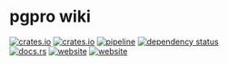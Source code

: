 # pgpro wiki

[![crates.io](https://img.shields.io/crates/v/pgpro.svg)](https://crates.io/crates/pgpro)
[![crates.io](https://img.shields.io/crates/d/pgpro?label=crates.io%20downloads)](https://crates.io/crates/pgpro)
[![pipeline](https://github.com/replicadse/pgpro/workflows/pipeline/badge.svg)](https://github.com/replicadse/pgpro/actions?query=workflow%3Apipeline)
[![dependency status](https://deps.rs/repo/github/replicadse/pgpro/status.svg)](https://deps.rs/repo/github/replicadse/pgpro)\
[![docs.rs](https://img.shields.io/badge/docs.rs-latest-blue)](https://docs.rs/crate/pgpro/latest)
[![website](https://img.shields.io/badge/home-GitHub-blue)](https://github.com/replicadse/pgpro)
[![website](https://img.shields.io/badge/website-GitHub-blue)](https://replicadse.github.io/pgpro)
